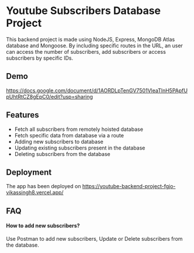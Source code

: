 
# Youtube Subscribers Database Project

This backend project is made using NodeJS, Express, MongoDB Atlas database and Mongoose.
By including specific routes in the URL, an user can access the number of subscribers, add subscribers or access subscribers by specific IDs.

## Demo

https://docs.google.com/document/d/1AORDLpTenGV7501VleaTlnH5PApfUpUhtRtCZ8gEpC0/edit?usp=sharing
## Features

- Fetch all subscribers from remotely hoisted database
- Fetch specific data from database via a route
- Adding new subscribers to database
- Updating existing subscribers present in the database
- Deleting subscribers from the database 

## Deployment

The app has been deployed on 
https://youtube-backend-project-fgjo-vikassingh8.vercel.app/


## FAQ

#### How to add new subscribers?

Use Postman to add new subscribers, Update or Delete subscribers from the database.





